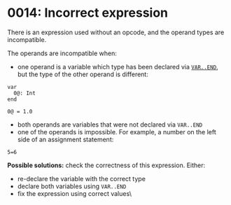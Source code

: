 # 0014: Incorrect expression

There is an expression used without an opcode, and the operand types are incompatible. 

The operands are incompatible when:

* one operand is a variable which type has been declared via [`VAR..END`](../../coding/variables.md#var-end-construct), but the type of the other operand is different:

```
var
  0@: Int
end

0@ = 1.0
```

* both operands are variables that were not declared via `VAR..END`
* one of the operands is impossible. For example, a number on the left side of an assignment statement:

```
5=6
```

**Possible solutions:** check the correctness of this expression. Either:

* re-declare the variable with the correct type
* declare both variables using `VAR..END`
* fix the expression using correct values\
